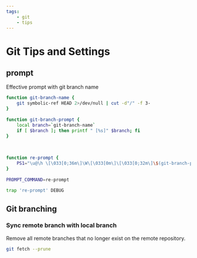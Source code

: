 ```yaml
---
tags:
    - git
    - tips
---
```


# Git Tips and Settings

## prompt
Effective prompt with git branch name

```bash
function git-branch-name { 
    git symbolic-ref HEAD 2>/dev/null | cut -d"/" -f 3- 
} 
    
function git-branch-prompt { 
    local branch=`git-branch-name` 
    if [ $branch ]; then printf " [%s]" $branch; fi 
} 
    
    
    
function re-prompt { 
    PS1="\u@\h \[\033[0;36m\]\W\[\033[0m\]\[\033[0;32m\]\$(git-branch-prompt)\[\033[0m\] \$ " 
} 
    
PROMPT_COMMAND=re-prompt 
    
trap 're-prompt' DEBUG 

```

## Git branching

### Sync remote branch with local branch

Remove all remote branches that no longer exist on the remote repository.
```bash
git fetch --prune
```